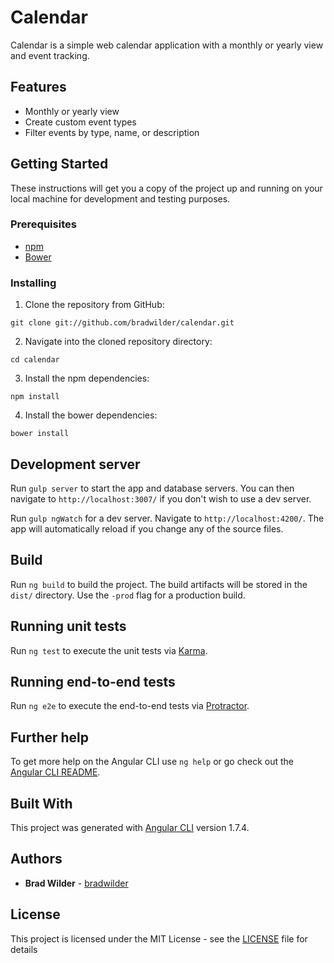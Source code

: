 # Calendar

Calendar is a simple web calendar application with a monthly or yearly view and event tracking.

## Features

* Monthly or yearly view
* Create custom event types
* Filter events by type, name, or description

## Getting Started

These instructions will get you a copy of the project up and running on your local machine for development and testing purposes.

### Prerequisites

* [npm](https://www.npmjs.com/)
* [Bower](https://bower.io/)

### Installing

1. Clone the repository from GitHub:
```
git clone git://github.com/bradwilder/calendar.git
```

2. Navigate into the cloned repository directory:
```
cd calendar
```

3. Install the npm dependencies:
```
npm install
```

4. Install the bower dependencies:
```
bower install
```

## Development server

Run `gulp server` to start the app and database servers. You can then navigate to `http://localhost:3007/` if you don't wish to use a dev server.

Run `gulp ngWatch` for a dev server. Navigate to `http://localhost:4200/`. The app will automatically reload if you change any of the source files.

## Build

Run `ng build` to build the project. The build artifacts will be stored in the `dist/` directory. Use the `-prod` flag for a production build.

## Running unit tests

Run `ng test` to execute the unit tests via [Karma](https://karma-runner.github.io).

## Running end-to-end tests

Run `ng e2e` to execute the end-to-end tests via [Protractor](http://www.protractortest.org/).

## Further help

To get more help on the Angular CLI use `ng help` or go check out the [Angular CLI README](https://github.com/angular/angular-cli/blob/master/README.md).

## Built With

This project was generated with [Angular CLI](https://github.com/angular/angular-cli) version 1.7.4.

## Authors

* **Brad Wilder** - [bradwilder](https://github.com/bradwilder)

## License

This project is licensed under the MIT License - see the [LICENSE](https://github.com/bradwilder/calendar/blob/master/LICENSE) file for details